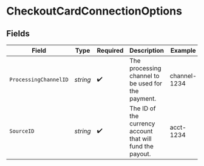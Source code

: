 # CheckoutCardConnectionOptions


## Fields

| Field                                                     | Type                                                      | Required                                                  | Description                                               | Example                                                   |
| --------------------------------------------------------- | --------------------------------------------------------- | --------------------------------------------------------- | --------------------------------------------------------- | --------------------------------------------------------- |
| `ProcessingChannelID`                                     | *string*                                                  | :heavy_check_mark:                                        | The processing channel to be used for the payment.        | channel-1234                                              |
| `SourceID`                                                | *string*                                                  | :heavy_check_mark:                                        | The ID of the currency account that will fund the payout. | acct-1234                                                 |